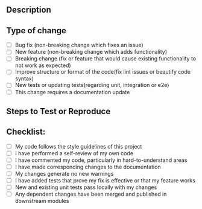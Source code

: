## Description

<!-- A few sentences describing the overall goals of the pull request's commits. -->

## Type of change

<!-- Please delete options that are not relevant. -->

- [ ] Bug fix (non-breaking change which fixes an issue)
- [ ] New feature (non-breaking change which adds functionality)
- [ ] Breaking change (fix or feature that would cause existing functionality to not work as expected)
- [ ] Improve structure or format of the code(fix lint issues or beautify code syntax)
- [ ] New tests or updating tests(regarding unit, integration or e2e)
- [ ] This change requires a documentation update

## Steps to Test or Reproduce

<!--
Outline the steps to test or reproduce the PR here.

```sh
git pull --prune
git checkout <feature_branch>
bundle; script/server
```
-->

## Checklist:

- [ ] My code follows the style guidelines of this project
- [ ] I have performed a self-review of my own code
- [ ] I have commented my code, particularly in hard-to-understand areas
- [ ] I have made corresponding changes to the documentation
- [ ] My changes generate no new warnings
- [ ] I have added tests that prove my fix is effective or that my feature works
- [ ] New and existing unit tests pass locally with my changes
- [ ] Any dependent changes have been merged and published in downstream modules